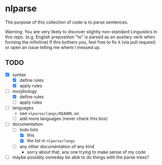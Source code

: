 # nlparse
The purpose of this collection of code is to parse sentences.

Warning: You are very likely to discover slightly non-standard Linguistics in this repo.
(e.g. English preposition "to" is parsed as an auxilary verb when forming the infinitive)
If this bothers you, feel free to fix it (via pull request) or open an issue telling me where I messed up.

## TODO
- [x] syntax
  - [x] define rules
  - [x] apply rules
- [ ] morphology
  - [x] define rules
  - [ ] apply rules
- [ ] languages
  - see ```nlparse/langs/README.md```
  - [ ] add more languages (never check this box)
- [ ] documentation
  - [ ] todo lists
    - [x] this
    - [x] the list in ```nlparse/langs```
  - [ ] any other documentation of any kind
    - sorry about that, any one trying to make sense of my code
- [ ] maybe possibly someday be able to do things with the parse trees?
